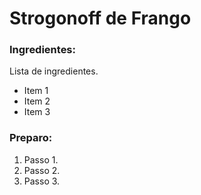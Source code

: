 # Strogonoff de Frango

### Ingredientes:

Lista de ingredientes.
 - Item 1
 - Item 2
 - Item 3
 
### Preparo:

 1. Passo 1.
 2. Passo 2.
 3. Passo 3.
